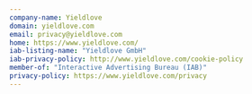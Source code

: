 ```yaml
---
company-name: Yieldlove
domain: yieldlove.com
email: privacy@yieldlove.com
home: https://www.yieldlove.com/
iab-listing-name: "Yieldlove GmbH"
iab-privacy-policy: http://www.yieldlove.com/cookie-policy
member-of: "Interactive Advertising Bureau (IAB)"
privacy-policy: https://www.yieldlove.com/privacy
---
```




